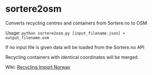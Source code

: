 # sortere2osm
Converts recycling centres and containers from Sortere.no to OSM

Usage: <code>python sortere2osm.py [input_filename.json] > output_filename.osm</code>

If no input file is given data will be loaded from the Sortere.no API

Recycling containers with identical coordinates will be merged.

Wiki: [Recycling Import Norway](https://wiki.openstreetmap.org/wiki/Import/Catalogue/Recycling_Import_Norway)
